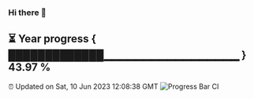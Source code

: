### Hi there 👋
⏳ Year progress { █████████████▁▁▁▁▁▁▁▁▁▁▁▁▁▁▁▁▁ } 43.97 %
---
⏰ Updated on Sat, 10 Jun 2023 12:08:38 GMT
![Progress Bar CI](https://github.com/Moyi321/Moyi321/workflows/Progress%20Bar%20CI/badge.svg)
